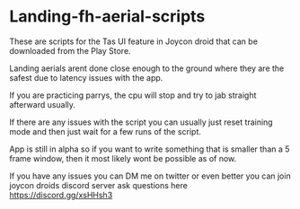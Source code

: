 # Landing-fh-aerial-scripts

These are scripts for the Tas UI feature in Joycon droid that can be downloaded from the Play Store.

Landing aerials arent done close enough to the ground where they are the safest due to latency issues with the app.

If you are practicing parrys, the  cpu will stop and try to jab straight afterward usually.

If there are any issues with the script you can usually just reset training mode and then just wait for a few runs of the script.

App is still in alpha so if you want to write something that is smaller than a 5 frame window, then it most likely wont be possible as of now.

If you have any issues you can DM me on twitter or even better you can join joycon droids discord server ask questions here https://discord.gg/xsHHsh3

